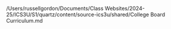 /Users/russellgordon/Documents/Class Websites/2024-25/ICS3U/S1/quartz/content/source-ics3u/shared/College Board Curriculum.md